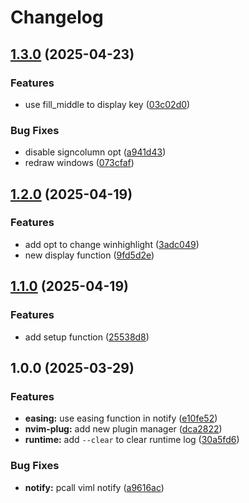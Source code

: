 # Changelog

## [1.3.0](https://github.com/wsdjeg/record-key.nvim/compare/v1.2.0...v1.3.0) (2025-04-23)


### Features

* use fill_middle to display key ([03c02d0](https://github.com/wsdjeg/record-key.nvim/commit/03c02d0c171a47387cb6ba825117a723bcf03489))


### Bug Fixes

* disable signcolumn opt ([a941d43](https://github.com/wsdjeg/record-key.nvim/commit/a941d43a57a48ee27b875d7907fcf352036e996f))
* redraw windows ([073cfaf](https://github.com/wsdjeg/record-key.nvim/commit/073cfafd2573d9fc793d1dd5ae62bdf75cf0061c))

## [1.2.0](https://github.com/wsdjeg/record-key.nvim/compare/v1.1.0...v1.2.0) (2025-04-19)


### Features

* add opt to change winhighlight ([3adc049](https://github.com/wsdjeg/record-key.nvim/commit/3adc04999c74021d91de6e04b331e38215da44d3))
* new display function ([9fd5d2e](https://github.com/wsdjeg/record-key.nvim/commit/9fd5d2ef3fca14e2e9db47c0d27796fb0fd254d5))

## [1.1.0](https://github.com/wsdjeg/record-key.nvim/compare/v1.0.0...v1.1.0) (2025-04-19)


### Features

* add setup function ([25538d8](https://github.com/wsdjeg/record-key.nvim/commit/25538d8c942aa09c699f062b4a4dbc24cb995977))

## 1.0.0 (2025-03-29)


### Features

* **easing:** use easing function in notify ([e10fe52](https://github.com/wsdjeg/record-key.nvim/commit/e10fe525b0088f6edefb8c550d00a19994cc6182))
* **nvim-plug:** add new plugin manager ([dca2822](https://github.com/wsdjeg/record-key.nvim/commit/dca2822d4ad2a9b45e416612c36dd71c3ac59b55))
* **runtime:** add `--clear` to clear runtime log ([30a5fd6](https://github.com/wsdjeg/record-key.nvim/commit/30a5fd642c1be089fd1990b13481bada6b2a6a6a))


### Bug Fixes

* **notify:** pcall viml notify ([a9616ac](https://github.com/wsdjeg/record-key.nvim/commit/a9616aca45e911a5d2dc8162fffff07ff5989932))
